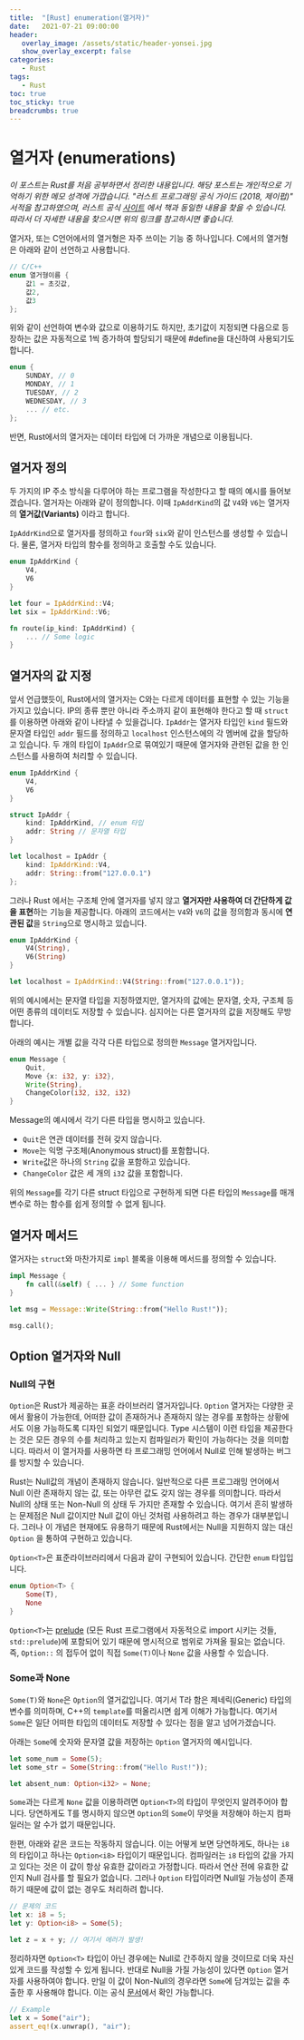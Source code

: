```yaml
---
title:  "[Rust] enumeration(열거자)"
date:   2021-07-21 09:00:00
header:
   overlay_image: /assets/static/header-yonsei.jpg
   show_overlay_excerpt: false
categories: 
   - Rust
tags:
   - Rust
toc: true
toc_sticky: true
breadcrumbs: true
---
```


# 열거자 (enumerations)

*이 포스트는 Rust를 처음 공부하면서 정리한 내용입니다. 해당 포스트는 개인적으로 기억하기 위한 메모 성격에 가깝습니다. "러스트 프로그래밍 공식 가이드 (2018, 제이펍)" 서적을 참고하였으며, 러스트 공식 [사이트](https://doc.rust-lang.org/1.30.0/book/2018-edition/foreword.html) 에서 책과 동일한 내용을 찾을 수 있습니다. 따라서 더 자세한 내용을 찾으시면 위의 링크를 참고하시면 좋습니다.*

<!--more-->

열거자, 또는 C언어에서의 열거형은 자주 쓰이는 기능 중 하나입니다. C에서의 열거형은 아래와 같이 선언하고 사용합니다.

```c
// C/C++
enum 열거형이름 {
    값1 = 초깃값,
    값2,
    값3
};
```
위와 같이 선언하여 변수와 값으로 이용하기도 하지만, 초기값이 지정되면 다음으로 등장하는 값은 자동적으로 1씩 증가하여 할당되기 때문에 #define을 대신하여 사용되기도 합니다.

```c
enum {
    SUNDAY, // 0
    MONDAY, // 1
    TUESDAY, // 2
    WEDNESDAY, // 3
    ... // etc.
};
```

반면, Rust에서의 열거자는 데이터 타입에 더 가까운 개념으로 이용됩니다.

## 열거자 정의

두 가지의 IP 주소 방식을 다루어야 하는 프로그램을 작성한다고 할 때의 예시를 들어보겠습니다. 열거자는 아래와 같이 정의합니다. 이때 `IpAddrKind`의 값 `V4`와 `V6`는 열거자의 **열거값(Variants)** 이라고 합니다.

`IpAddrKind`으로 열거자를 정의하고 `four`와 `six`와 같이 인스턴스를 생성할 수 있습니다. 물론, 열거자 타입의 함수를 정의하고 호출할 수도 있습니다.


```rust
enum IpAddrKind {
    V4,
    V6
}

let four = IpAddrKind::V4;
let six = IpAddrKind::V6;

fn route(ip_kind: IpAddrKind) {
    ... // Some logic
}
```

## 열거자의 값 지정

앞서 언급했듯이, Rust에서의 열거자는 C와는 다르게 데이터를 표현할 수 있는 기능을 가지고 있습니다. IP의 종류 뿐만 아니라 주소까지 같이 표현해야 한다고 할 때 `struct`를 이용하면 아래와 같이 나타낼 수 있을겁니다. `IpAddr`는 열거자 타입인 `kind` 필드와 문자열 타입인 `addr` 필드를 정의하고 `localhost` 인스턴스에의 각 멤버에 값을 할당하고 있습니다. 두 개의 타입이 `IpAddr`으로 묶여있기 때문에 열거자와 관련된 값을 한 인스턴스를 사용하여 처리할 수 있습니다.

```rust
enum IpAddrKind {
    V4,
    V6
}

struct IpAddr {
    kind: IpAddrKind, // enum 타입
    addr: String // 문자열 타입
}

let localhost = IpAddr {
    kind: IpAddrKind::V4,
    addr: String::from("127.0.0.1")
};
```

그러나 Rust 에서는 구조체 안에 열거자를 넣지 않고 **열거자만 사용하여 더 간단하게 값을 표현**하는 기능을 제공합니다. 아래의 코드에서는 `V4`와 `V6`의 값을 정의함과 동시에 **연관된 값**을 `String`으로 명시하고 있습니다.

```rust
enum IpAddrKind {
    V4(String),
    V6(String)
}

let localhost = IpAddrKind::V4(String::from("127.0.0.1"));
```

위의 예시에서는 문자열 타입을 지정하였지만, 열거자의 값에는 문자열, 숫자, 구조체 등 어떤 종류의 데이터도 저장할 수 있습니다. 심지어는 다른 열거자의 값을 저장해도 무방합니다. 

아래의 예시는 개별 값을 각각 다른 타입으로 정의한 `Message` 열거자입니다.

```rust
enum Message {
    Quit,
    Move {x: i32, y: i32},
    Write(String),
    ChangeColor(i32, i32, i32)
}
```

Message의 예시에서 각기 다른 타입을 명시하고 있습니다.

- `Quit`은 연관 데이터를 전혀 갖지 않습니다.
- `Move`는 익명 구조체(Anonymous struct)를 포함합니다.
- `Write`값은 하나의 `String` 값을 포함하고 있습니다.
- `ChangeColor` 값은 세 개의 `i32` 값을 포함합니다.

위의 `Message`를 각기 다른 struct 타입으로 구현하게 되면 다른 타입의 `Message`를 매개변수로 하는 함수를 쉽게 정의할 수 없게 됩니다.


## 열거자 메서드

열거자는 `struct`와 마찬가지로 `impl` 블록을 이용해 메서드를 정의할 수 있습니다.

```rust
impl Message {
    fn call(&self) { ... } // Some function
}

let msg = Message::Write(String::from("Hello Rust!"));

msg.call();
```


## Option 열거자와 Null
### Null의 구현
`Option`은 Rust가 제공하는 표훈 라이브러리 열거자입니다. `Option` 열거자는 다양한 곳에서 활용이 가능한데, 어떠한 값이 존재하거나 존재하지 않는 경우를 포함하는 상황에서도 이용 가능하도록 디자인 되었기 때문입니다. Type 시스템이 이런 타입을 제공한다는 것은 모든 경우의 수를 처리하고 있는지 컴파일러가 확인이 가능하다는 것을 의미합니다. 따라서 이 열거자를 사용하면 타 프로그래밍 언어에서 Null로 인해 발생하는 버그를 방지할 수 있습니다. 

Rust는 Null값의 개념이 존재하지 않습니다. 일반적으로 다른 프로그래밍 언어에서 Null 이란 존재하지 않는 값, 또는 아무런 값도 갖지 않는 경우를 의미합니다. 따라서 Null의 상태 또는 Non-Null 의 상태 두 가지만 존재할 수 있습니다. 여기서 흔히 발생하는 문제점은 Null 값이지만 Null 값이 아닌 것처럼 사용하려고 하는 경우가 대부분입니다. 그러나 이 개념은 현재에도 유용하기 때문에 Rust에서는 Null을 지원하지 않는 대신 `Option` 을 통하여 구현하고 있습니다.

`Option<T>`은 표준라이브러리에서 다음과 같이 구현되어 있습니다. 간단한 `enum` 타입입니다.

```rust
enum Option<T> {
    Some(T),
    None
}
```

`Option<T>`는 [prelude](https://doc.rust-lang.org/std/prelude/index.html) (모든 Rust 프로그램에서 자동적으로 import 시키는 것들, `std::prelude`)에 포함되어 있기 때문에 명시적으로 범위로 가져올 필요는 없습니다. 즉, `Option::` 의 접두어 없이 직접 `Some(T)`이나 `None` 값을 사용할 수 있습니다.


### Some과 None

`Some(T)`와 `None`은 `Option`의 열거값입니다. 여기서 T라 함은 제네릭(Generic) 타입의 변수를 의미하며, C++의 `template`를 떠올리시면 쉽게 이해가 가능합니다. 여기서 `Some`은 일단 어떠한 타입의 데이터도 저장할 수 있다는 점을 알고 넘어가겠습니다.

아래는 `Some`에 숫자와 문자열 값을 저장하는 `Option` 열거자의 예시입니다.

```rust
let some_num = Some(5);
let some_str = Some(String::from("Hello Rust!"));

let absent_num: Option<i32> = None;
```

`Some`과는 다르게 `None` 값을 이용하려면 `Option<T>`의 타입이 무엇인지 알려주어야 합니다. 당연하게도 T를 명시하지 않으면 `Option`의 `Some`이 무엇을 저장해야 하는지 컴파일러는 알 수가 없기 때문입니다. 

한편, 아래와 같은 코드는 작동하지 않습니다. 이는 어떻게 보면 당연하게도, 하나는 `i8`의 타입이고 하나는 `Option<i8>` 타입이기 때문입니다. 컴파일러는 `i8` 타입의 값을 가지고 있다는 것은 이 값이 항상 유효한 값이라고 가정합니다. 따라서 연산 전에 유효한 값인지 Null 검사를 할 필요가 없습니다. 그러나 `Option` 타입이라면 Null일 가능성이 존재하기 때문에 값이 없는 경우도 처리하려 합니다.  

```rust
// 문제의 코드
let x: i8 = 5;
let y: Option<i8> = Some(5);

let z = x + y; // 여기서 에러가 발생!
```

정리하자면 `Option<T>` 타입이 아닌 경우에는 Null로 간주하지 않을 것이므로 더욱 자신있게 코드를 작성할 수 있게 됩니다. 반대로 Null을 가질 가능성이 있다면 `Option` 열거자를 사용하여야 합니다. 만일 이 값이 Non-Null의 경우라면 `Some`에 담겨있는 값을 추출한 후 사용해야 합니다. 이는 공식 [문서](https://doc.rust-lang.org/std/option/enum.Option.html#variant.Some)에서 확인 가능합니다.

```rust
// Example
let x = Some("air");
assert_eq!(x.unwrap(), "air");
```

